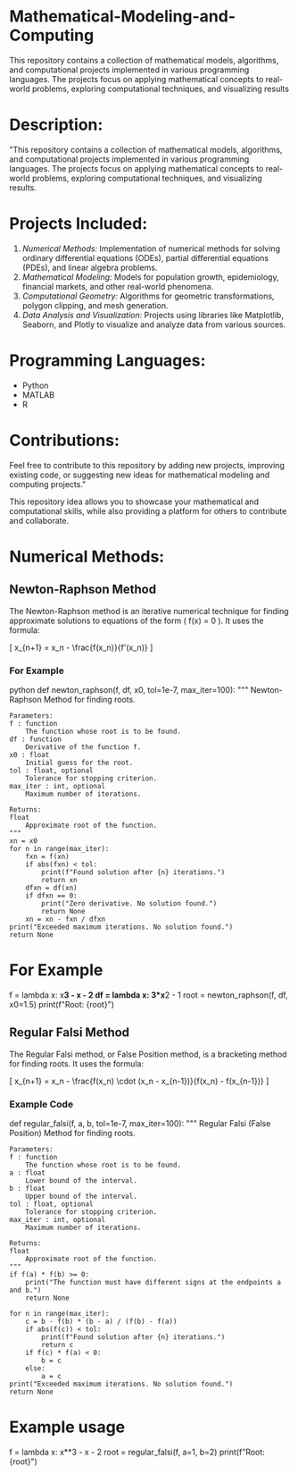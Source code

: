 # Mathematical-Modeling-and-Computing
This repository contains a collection of mathematical models, algorithms, and computational projects implemented in various programming languages. The projects focus on applying mathematical concepts to real-world problems, exploring computational techniques, and visualizing results
# Description:

"This repository contains a collection of mathematical models, algorithms, and computational projects implemented in various programming languages. The projects focus on applying mathematical concepts to real-world problems, exploring computational techniques, and visualizing results.

# Projects Included:

1. *Numerical Methods:* Implementation of numerical methods for solving ordinary differential equations (ODEs), partial differential equations (PDEs), and linear algebra problems.
2. *Mathematical Modeling:* Models for population growth, epidemiology, financial markets, and other real-world phenomena.
3. *Computational Geometry:* Algorithms for geometric transformations, polygon clipping, and mesh generation.
4. *Data Analysis and Visualization:* Projects using libraries like Matplotlib, Seaborn, and Plotly to visualize and analyze data from various sources.

# Programming Languages:

- Python
- MATLAB
- R

# Contributions:

Feel free to contribute to this repository by adding new projects, improving existing code, or suggesting new ideas for mathematical modeling and computing projects."

This repository idea allows you to showcase your mathematical and computational skills, while also providing a platform for others to contribute and collaborate.
# Numerical Methods:

## Newton-Raphson Method

The Newton-Raphson method is an iterative numerical technique for finding approximate solutions to equations of the form \( f(x) = 0 \). It uses the formula:

\[ x_{n+1} = x_n - \frac{f(x_n)}{f'(x_n)} \]

### For Example 

python
def newton_raphson(f, df, x0, tol=1e-7, max_iter=100):
    """
    Newton-Raphson Method for finding roots.
    
    Parameters:
    f : function
        The function whose root is to be found.
    df : function
        Derivative of the function f.
    x0 : float
        Initial guess for the root.
    tol : float, optional
        Tolerance for stopping criterion.
    max_iter : int, optional
        Maximum number of iterations.
        
    Returns:
    float
        Approximate root of the function.
    """
    xn = x0
    for n in range(max_iter):
        fxn = f(xn)
        if abs(fxn) < tol:
            print(f"Found solution after {n} iterations.")
            return xn
        dfxn = df(xn)
        if dfxn == 0:
            print("Zero derivative. No solution found.")
            return None
        xn = xn - fxn / dfxn
    print("Exceeded maximum iterations. No solution found.")
    return None

# For Example 
f = lambda x: x**3 - x - 2
df = lambda x: 3*x**2 - 1
root = newton_raphson(f, df, x0=1.5)
print(f"Root: {root}")

## Regular Falsi Method

The Regular Falsi method, or False Position method, is a bracketing method for finding roots. It uses the formula:

\[ x_{n+1} = x_n - \frac{f(x_n) \cdot (x_n - x_{n-1})}{f(x_n) - f(x_{n-1})} \]

### Example Code

def regular_falsi(f, a, b, tol=1e-7, max_iter=100):
    """
    Regular Falsi (False Position) Method for finding roots.
    
    Parameters:
    f : function
        The function whose root is to be found.
    a : float
        Lower bound of the interval.
    b : float
        Upper bound of the interval.
    tol : float, optional
        Tolerance for stopping criterion.
    max_iter : int, optional
        Maximum number of iterations.
        
    Returns:
    float
        Approximate root of the function.
    """
    if f(a) * f(b) >= 0:
        print("The function must have different signs at the endpoints a and b.")
        return None
    
    for n in range(max_iter):
        c = b - f(b) * (b - a) / (f(b) - f(a))
        if abs(f(c)) < tol:
            print(f"Found solution after {n} iterations.")
            return c
        if f(c) * f(a) < 0:
            b = c
        else:
            a = c
    print("Exceeded maximum iterations. No solution found.")
    return None

# Example usage
f = lambda x: x**3 - x - 2
root = regular_falsi(f, a=1, b=2)
print(f"Root: {root}")
